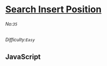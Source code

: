 # [Search Insert Position](https://leetcode.com/problems/search-insert-position/#/description)
###### No:`35`
###### Difficulty:`Easy`
## JavaScript


```js
```

